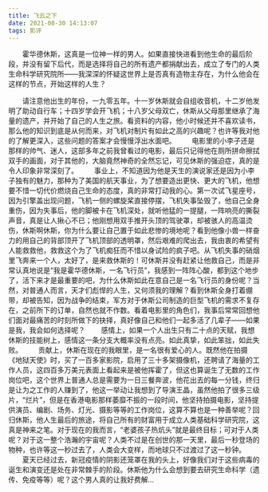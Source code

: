 ```yaml
---
title: 飞云之下
date: 2021-08-30 14:13:07
tags: 影评
---
```


&emsp;&emsp;霍华德休斯，这真是一位神一样的男人。如果直接快进看到他生命的最后阶段，并没有留下后代，而是选择将自己的所有遗产都捐献出去，成立了专门的人类生命科学研究院所——我深深的怀疑这世界上是否真有造物主存在，为什么他会在这样的节点，开始这样的人生？
<!-- more -->
&emsp;&emsp;请注意他出生的年份，一九零五年。十一岁休斯就会自组收音机，十二岁他发明了助动自行车；十四岁学会开飞机；十八岁父母双亡，休斯从父母那里继承了海量的遗产，并开始了自己的人生之旅。看资料的内容，他小时候还并不喜欢读书，那么他的知识到底是从何而来，对飞机对制片有如此之高的兴趣呢？也许等我对他的了解更深入，这些问题的答案才会慢慢浮出水面吧。
&emsp;&emsp;电影里的小李子还是那样的帅气、迷人，这部多年之前我曾看过的电影，最后只记得他在厕所拼命擦拭双手的画面，对于其他的，大脑竟然神奇的全然忘记，可见休斯的强迫症，真的是令人印象非常深刻了。
&emsp;&emsp;事业上，不知道因为他是天生的演说家还是因为小李子独有的魅力，那种为了美国的航天事业，为了想要造出更快、更大的飞机，他想要不惜一切代价燃烧自己生命的态度，真的非常打动我的心。第一次试飞星座号，因为引擎盖出现问题，飞机一侧的螺旋桨直接停摆，飞机失事坠毁了，他自己全身重伤，因为失事后，他的脚被卡在飞机深处，就听他猛的一提腿，一阵响亮的撕裂声音，真是让人揪心不已；他刚想用双手推开头顶的驾驶罩，却被骇人的高温烫伤，休斯啊休斯，你为什么要让自己置于如此悲惨的境地呢？看到他像小兽一样奋力的用自己的背部顶开了飞机顶部的透明罩，然后艰难的爬出去，我由衷的希望有人能救救他，救救这个为了飞机痴狂而不惜以身试险的疯子吧。从飞机失事的硝烟里飞奔来一个人，太好了，是来救休斯的！可休斯并没有赶紧让他救自己，而是非常认真地说是“我是霍华德休斯，一名飞行员”，我感到一阵阵心酸，都到这个地步了，活下来才是最重要的吧，为什么休斯如此在意自己是一名飞行员的身份呢？当然，对普通人而言，天才们彪悍的人生，又何须我的理解？看到休斯全身打着绷带，却被告知，因为战争的结束，军方对于休斯公司制造的巨型飞机的需求不复存在，之前所下的订单，自然也就不作数。看着电影里的角色们，我事后常常回想他们面对最痛苦的时刻所做下的抉择，真好像自己和他们一起多活了几辈子——如果是我，我会如何选择呢？
&emsp;&emsp;感情上，如果一个人出生只有二十点的天赋，我想休斯的技能树上，感情这一条分支大概率没有点亮。如此真挚，如此笨拙，如此失败。
&emsp;&emsp;贡献上，休斯在现在的我眼里，是一名很有爱心的人。既然他在拍摄《地狱天使》时，买了一百多家影院，启用了三十多架摄像机，还聘请了海量的工作人员，这四百多万美元表面上看起来是被他挥霍了，但这也算诞生了无数的工作岗位吧，这个世界上普通人总是需要为一日三餐奔波，他花出去的每一分钱，终归是让为之工作的人赚到了，他这一举动让我想到了导演王晶，虽然他拍了很多三级片，“烂片”，但是在香港电影那样萎靡不振的一段时间，他坚持拍摄电影，坚持提供演员、编剧、场务、灯光、摄影等等的工作岗位，这算不算也是一种善举呢？回归休斯，他人生最后的旅途，将自己所有的财富用于成立人类基础科学研究院，这真是神来之笔。对于现在的我而言，“老婆孩子热炕头”就是最终目标；可对于人类呢？对于这一整个浩瀚的宇宙呢？人类不过是在创世的那一天里，最后一秒登场的物种，也许等这一秒过去了，人类会大变样，而地球只不过渡过了这一秒钟。
&emsp;&emsp;夏天已经过去，新冠疫情的阴影还笼罩在我的头上，好像我们对于这些病毒的诞生和演变还是处在非常棘手的阶段。休斯他为什么会想到要去研究生命科学（遗传、免疫等等）呢？这个男人真的让我好费解…
